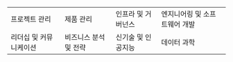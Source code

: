 <table>
    <tbody>
        <tr><td>프로젝트 관리</td><td>제품 관리</td><td>인프라 및 거버넌스</td><td>엔지니어링 및 소프트웨어 개발</td></tr>
        <tr><td>리더십 및 커뮤니케이션</td><td>비즈니스 분석 및 전략</td><td>신기술 및 인공지능</td><td>데이터 과학</td></tr>
    </tbody>
</table>


